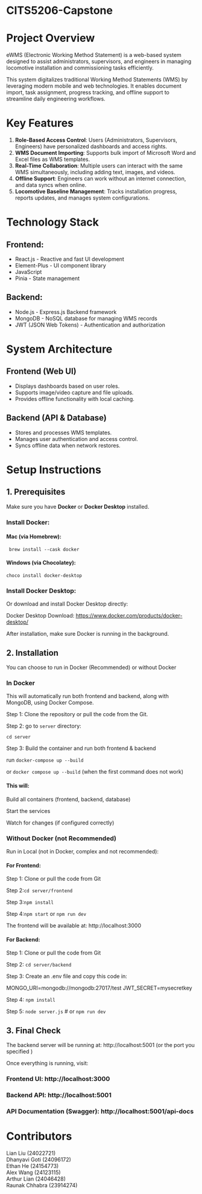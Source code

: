 # CITS5206-Capstone

# Project Overview
eWMS (Electronic Working Method Statement) is a web-based system designed to assist administrators, supervisors, and engineers in managing locomotive installation and commissioning tasks efficiently.

This system digitalizes traditional Working Method Statements (WMS) by leveraging modern mobile and web technologies. It enables document import, task assignment, progress tracking, and offline support to streamline daily engineering workflows.

# Key Features
1.  **Role-Based Access Control**: Users (Administrators, Supervisors, Engineers) have personalized dashboards and access rights.
2.  **WMS Document Importing**: Supports bulk import of Microsoft Word and Excel files as WMS templates.
3.  **Real-Time Collaboration**: Multiple users can interact with the same WMS simultaneously, including adding text, images, and videos.
4.  **Offline Support**: Engineers can work without an internet connection, and data syncs when online.
5.  **Locomotive Baseline Management**: Tracks installation progress, reports updates, and manages system configurations.

# Technology Stack
## Frontend:
- React.js -  Reactive and fast UI development
- Element-Plus - UI component library
- JavaScript
- Pinia - State management

## Backend:
- Node.js - Express.js Backend framework 
- MongoDB - NoSQL database for managing WMS records
- JWT (JSON Web Tokens) - Authentication and authorization

# System Architecture
## Frontend (Web UI)
- Displays dashboards based on user roles.
- Supports image/video capture and file uploads.
- Provides offline functionality with local caching.

## Backend (API & Database)
- Stores and processes WMS templates.
- Manages user authentication and access control.
- Syncs offline data when network restores.

# Setup Instructions

## 1. Prerequisites
Make sure you have **Docker** or **Docker Desktop** installed.

### Install Docker:

#### Mac (via Homebrew):

` brew install --cask docker`

#### Windows (via Chocolatey):
`choco install docker-desktop`


### Install Docker Desktop:
Or download and install Docker Desktop directly:

Docker Desktop Download: https://www.docker.com/products/docker-desktop/

After installation, make sure Docker is running in the background.

## 2. Installation

You can choose to run in Docker (Recommended) or without Docker

### In Docker

This will automatically run both frontend and backend, along with MongoDB, using Docker Compose.

Step 1: Clone the repository or pull the code from the Git.

Step 2: go to `server` directory:

`cd server`

Step 3: Build the container and run both frontend & backend

run `docker-compose up --build` 

or `docker compose up --build` (when the first command does not work)

#### This will:

Build all containers (frontend, backend, database)

Start the services

Watch for changes (if configured correctly)

### Without Docker (not Recommended)

Run in Local (not in Docker, complex and not recommended):

#### For Frontend:

Step 1: Clone or pull the code from Git

Step 2:`cd server/frontend`

Step 3:`npm install`

Step 4:`npm start`  or `npm run dev`

The frontend will be available at:
http://localhost:3000

#### For Backend:

Step 1: Clone or pull the code from Git

Step 2: `cd server/backend`

Step 3: Create an .env file and copy this code in:

MONGO_URI=mongodb://mongodb:27017/test
JWT_SECRET=mysecretkey


Step 4: `npm install`

Step 5: `node server.js`  # or `npm run dev` 



## 3. Final Check
The backend server will be running at:
http://localhost:5001 (or the port you specified )

Once everything is running, visit:

### Frontend UI: http://localhost:3000

### Backend API: http://localhost:5001

### API Documentation (Swagger): http://localhost:5001/api-docs 


# Contributors

Lian Liu (24022721)<br/>
Dhanyavi Goti (24096172)<br/>
Ethan He (24154773)<br/>
Alex Wang (24123115)<br/>
Arthur Lian (24046428)<br/>
Raunak Chhabra (23914274)<br/>

